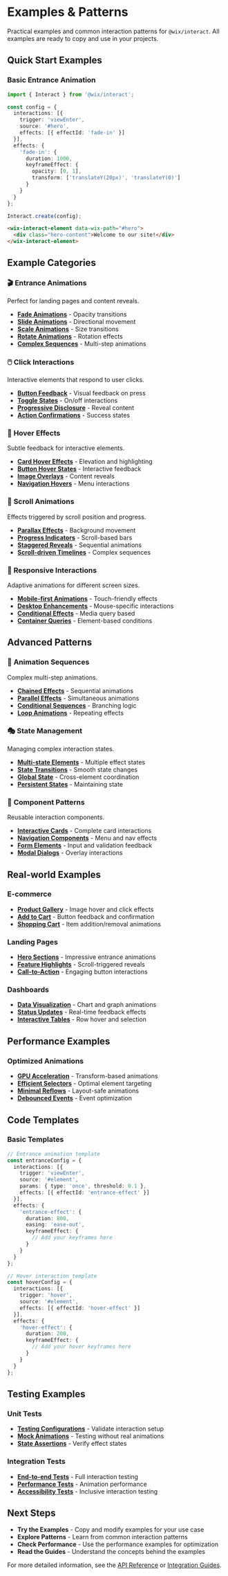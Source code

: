 # Examples & Patterns

Practical examples and common interaction patterns for `@wix/interact`. All examples are ready to copy and use in your projects.

## Quick Start Examples

### Basic Entrance Animation
```typescript
import { Interact } from '@wix/interact';

const config = {
  interactions: [{
    trigger: 'viewEnter',
    source: '#hero',
    effects: [{ effectId: 'fade-in' }]
  }],
  effects: {
    'fade-in': {
      duration: 1000,
      keyframeEffect: {
        opacity: [0, 1],
        transform: ['translateY(20px)', 'translateY(0)']
      }
    }
  }
};

Interact.create(config);
```

```html
<wix-interact-element data-wix-path="#hero">
  <div class="hero-content">Welcome to our site!</div>
</wix-interact-element>
```

## Example Categories

### 🎬 **Entrance Animations**
Perfect for landing pages and content reveals.

- [**Fade Animations**](entrance-animations.md#fade) - Opacity transitions
- [**Slide Animations**](entrance-animations.md#slide) - Directional movement
- [**Scale Animations**](entrance-animations.md#scale) - Size transitions
- [**Rotate Animations**](entrance-animations.md#rotate) - Rotation effects
- [**Complex Sequences**](entrance-animations.md#sequences) - Multi-step animations

### 🖱️ **Click Interactions**
Interactive elements that respond to user clicks.

- [**Button Feedback**](click-interactions.md#buttons) - Visual feedback on press
- [**Toggle States**](click-interactions.md#toggles) - On/off interactions
- [**Progressive Disclosure**](click-interactions.md#disclosure) - Reveal content
- [**Action Confirmations**](click-interactions.md#confirmations) - Success states

### 🎯 **Hover Effects**
Subtle feedback for interactive elements.

- [**Card Hover Effects**](hover-effects.md#cards) - Elevation and highlighting
- [**Button Hover States**](hover-effects.md#buttons) - Interactive feedback
- [**Image Overlays**](hover-effects.md#images) - Content reveals
- [**Navigation Hovers**](hover-effects.md#navigation) - Menu interactions

### 📜 **Scroll Animations**
Effects triggered by scroll position and progress.

- [**Parallax Effects**](scroll-animations.md#parallax) - Background movement
- [**Progress Indicators**](scroll-animations.md#progress) - Scroll-based bars
- [**Staggered Reveals**](scroll-animations.md#staggered) - Sequential animations
- [**Scroll-driven Timelines**](scroll-animations.md#timelines) - Complex sequences

### 📱 **Responsive Interactions**
Adaptive animations for different screen sizes.

- [**Mobile-first Animations**](responsive-interactions.md#mobile) - Touch-friendly effects
- [**Desktop Enhancements**](responsive-interactions.md#desktop) - Mouse-specific interactions
- [**Conditional Effects**](responsive-interactions.md#conditional) - Media query based
- [**Container Queries**](responsive-interactions.md#container) - Element-based conditions

## Advanced Patterns

### 🔄 **Animation Sequences**
Complex multi-step animations.

- [**Chained Effects**](advanced-patterns.md#chaining) - Sequential animations
- [**Parallel Effects**](advanced-patterns.md#parallel) - Simultaneous animations
- [**Conditional Sequences**](advanced-patterns.md#conditional) - Branching logic
- [**Loop Animations**](advanced-patterns.md#loops) - Repeating effects

### 🎭 **State Management**
Managing complex interaction states.

- [**Multi-state Elements**](advanced-patterns.md#multi-state) - Multiple effect states
- [**State Transitions**](advanced-patterns.md#transitions) - Smooth state changes
- [**Global State**](advanced-patterns.md#global) - Cross-element coordination
- [**Persistent States**](advanced-patterns.md#persistent) - Maintaining state

### 🧩 **Component Patterns**
Reusable interaction components.

- [**Interactive Cards**](component-patterns.md#cards) - Complete card interactions
- [**Navigation Components**](component-patterns.md#navigation) - Menu and nav effects
- [**Form Elements**](component-patterns.md#forms) - Input and validation feedback
- [**Modal Dialogs**](component-patterns.md#modals) - Overlay interactions

## Real-world Examples

### E-commerce
- [**Product Gallery**](real-world.md#product-gallery) - Image hover and click effects
- [**Add to Cart**](real-world.md#add-to-cart) - Button feedback and confirmation
- [**Shopping Cart**](real-world.md#shopping-cart) - Item addition/removal animations

### Landing Pages
- [**Hero Sections**](real-world.md#hero-sections) - Impressive entrance animations
- [**Feature Highlights**](real-world.md#features) - Scroll-triggered reveals
- [**Call-to-Action**](real-world.md#cta) - Engaging button interactions

### Dashboards
- [**Data Visualization**](real-world.md#data-viz) - Chart and graph animations
- [**Status Updates**](real-world.md#status) - Real-time feedback effects
- [**Interactive Tables**](real-world.md#tables) - Row hover and selection

## Performance Examples

### Optimized Animations
- [**GPU Acceleration**](performance-examples.md#gpu) - Transform-based animations
- [**Efficient Selectors**](performance-examples.md#selectors) - Optimal element targeting
- [**Minimal Reflows**](performance-examples.md#reflows) - Layout-safe animations
- [**Debounced Events**](performance-examples.md#debouncing) - Event optimization

## Code Templates

### Basic Templates
```typescript
// Entrance animation template
const entranceConfig = {
  interactions: [{
    trigger: 'viewEnter',
    source: '#element',
    params: { type: 'once', threshold: 0.1 },
    effects: [{ effectId: 'entrance-effect' }]
  }],
  effects: {
    'entrance-effect': {
      duration: 800,
      easing: 'ease-out',
      keyframeEffect: {
        // Add your keyframes here
      }
    }
  }
};

// Hover interaction template
const hoverConfig = {
  interactions: [{
    trigger: 'hover',
    source: '#element',
    effects: [{ effectId: 'hover-effect' }]
  }],
  effects: {
    'hover-effect': {
      duration: 200,
      keyframeEffect: {
        // Add your hover keyframes here
      }
    }
  }
};
```

## Testing Examples

### Unit Tests
- [**Testing Configurations**](testing-examples.md#config) - Validate interaction setup
- [**Mock Animations**](testing-examples.md#mocks) - Testing without real animations
- [**State Assertions**](testing-examples.md#state) - Verify effect states

### Integration Tests
- [**End-to-end Tests**](testing-examples.md#e2e) - Full interaction testing
- [**Performance Tests**](testing-examples.md#performance) - Animation performance
- [**Accessibility Tests**](testing-examples.md#a11y) - Inclusive interaction testing

## Next Steps

- **Try the Examples** - Copy and modify examples for your use case
- **Explore Patterns** - Learn from common interaction patterns
- **Check Performance** - Use the performance examples for optimization
- **Read the Guides** - Understand the concepts behind the examples

For more detailed information, see the [API Reference](../api/README.md) or [Integration Guides](../integration/README.md).